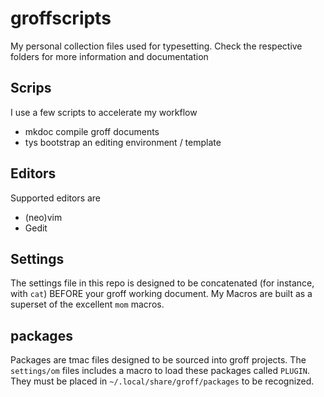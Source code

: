 # groffscripts
My personal collection files used for typesetting.
Check the respective folders for more information and documentation

## Scrips
I use a few scripts to accelerate my workflow
- mkdoc compile groff documents
- tys bootstrap an editing environment / template

## Editors
Supported editors are
- (neo)vim
- Gedit

## Settings
The settings file in this repo is designed to be concatenated
(for instance, with `cat`) BEFORE your groff working document.
My Macros are built as a superset of the excellent `mom` macros.

## packages
Packages are tmac files designed to be sourced into groff projects.
The `settings/om` files includes a macro to load these packages called `PLUGIN`.
They must be placed in `~/.local/share/groff/packages` to be recognized.

